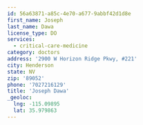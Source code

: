 ```yaml
---
id: 56a63871-a85c-4e70-a677-9abbf42d1d8e
first_name: Joseph
last_name: Dawa
license_type: DO
services:
  - critical-care-medicine
category: doctors
address: '2900 W Horizon Ridge Pkwy, #221'
city: Henderson
state: NV
zip: '89052'
phone: '7027216129'
title: 'Joseph Dawa'
_geoloc:
  lng: -115.09895
  lat: 35.979863
---
```

